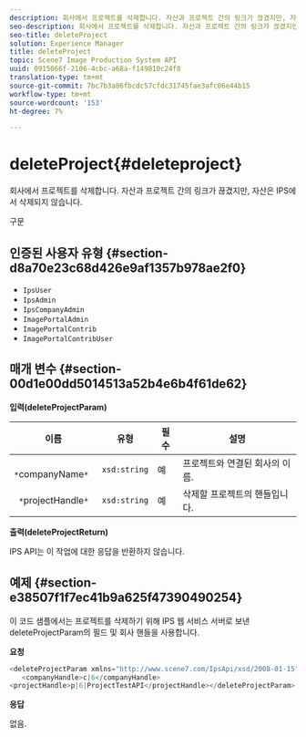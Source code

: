 ```yaml
---
description: 회사에서 프로젝트를 삭제합니다. 자산과 프로젝트 간의 링크가 끊겼지만, 자산은 IPS에서 삭제되지 않습니다.
seo-description: 회사에서 프로젝트를 삭제합니다. 자산과 프로젝트 간의 링크가 끊겼지만, 자산은 IPS에서 삭제되지 않습니다.
seo-title: deleteProject
solution: Experience Manager
title: deleteProject
topic: Scene7 Image Production System API
uuid: 0915066f-2106-4cbc-a68a-f149810c24f8
translation-type: tm+mt
source-git-commit: 7bc7b3a86fbcdc57cfdc31745fae3afc06e44b15
workflow-type: tm+mt
source-wordcount: '153'
ht-degree: 7%

---
```



# deleteProject{#deleteproject}

회사에서 프로젝트를 삭제합니다. 자산과 프로젝트 간의 링크가 끊겼지만, 자산은 IPS에서 삭제되지 않습니다.

구문

## 인증된 사용자 유형 {#section-d8a70e23c68d426e9af1357b978ae2f0}

* `IpsUser`
* `IpsAdmin`
* `IpsCompanyAdmin`
* `ImagePortalAdmin`
* `ImagePortalContrib`
* `ImagePortalContribUser`

## 매개 변수 {#section-00d1e00dd5014513a52b4e6b4f61de62}

**입력(deleteProjectParam)**

| 이름 | 유형 | 필수 | 설명 |
|---|---|---|---|
| ` *`companyName`*` | `xsd:string` | 예 | 프로젝트와 연결된 회사의 이름. |
| ` *`projectHandle`*` | `xsd:string` | 예 | 삭제할 프로젝트의 핸들입니다. |

**출력(deleteProjectReturn)**

IPS API는 이 작업에 대한 응답을 반환하지 않습니다.

## 예제 {#section-e38507f1f7ec41b9a625f47390490254}

이 코드 샘플에서는 프로젝트를 삭제하기 위해 IPS 웹 서비스 서버로 보낸 deleteProjectParam의 필드 및 회사 핸들을 사용합니다.

**요청**

```java
<deleteProjectParam xmlns="http://www.scene7.com/IpsApi/xsd/2008-01-15">
   <companyHandle>c|6</companyHandle>
<projectHandle>p|6|ProjectTestAPI</projectHandle></deleteProjectParam>
```

**응답**

없음.
